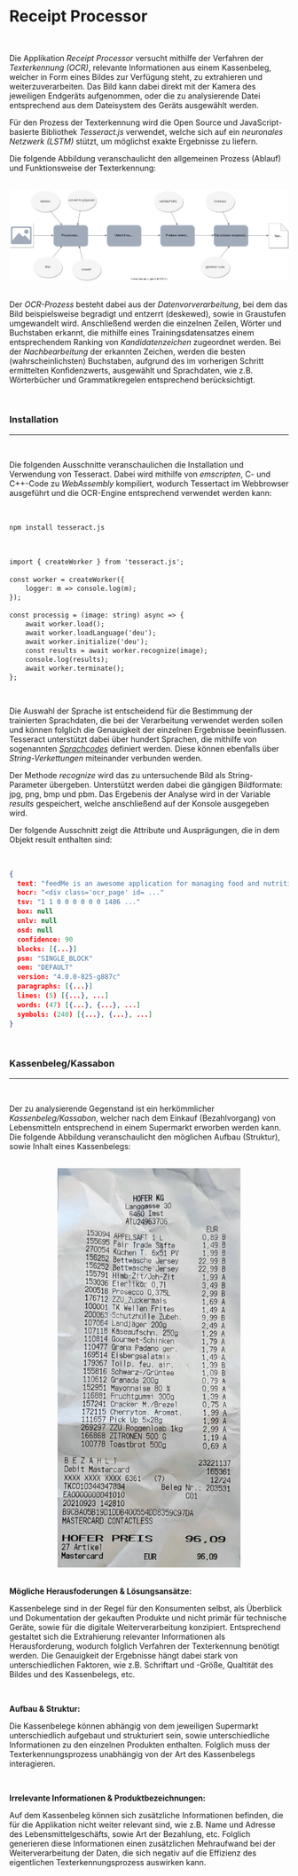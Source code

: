 # Receipt Processor

<br/>

Die Applikation *Receipt Processor* versucht mithilfe der Verfahren der *Texterkennung (OCR)*, relevante Informationen aus einem Kassenbeleg, welcher in Form eines Bildes zur Verfügung steht, zu extrahieren und weiterzuverarbeiten. Das Bild kann dabei direkt mit der Kamera des jeweiligen Endgeräts aufgenommen, oder die zu analysierende Datei entsprechend aus dem Dateisystem des Geräts ausgewählt werden.

Für den Prozess der Texterkennung wird die Open Source und JavaScript-basierte Bibliothek *Tesseract.js* verwendet, welche sich auf ein *neuronales Netzwerk (LSTM)* stützt, um möglichst exakte Ergebnisse zu liefern.


Die folgende Abbildung veranschaulicht den allgemeinen Prozess (Ablauf) und Funktionsweise der Texterkennung:

<br/>

<div align="center">
    <img src="./assets/diagrams/ocr-process.svg" alt="OCR-Prozess">
</div>

<br/>

Der *OCR-Prozess* besteht dabei aus der *Datenvorverarbeitung*, bei dem das Bild beispielsweise begradigt und entzerrt (deskewed), sowie in Graustufen umgewandelt wird. Anschließend werden die einzelnen Zeilen, Wörter und Buchstaben erkannt, die mithilfe eines Trainingsdatensatzes einem entsprechendem Ranking von *Kandidatenzeichen* zugeordnet werden. Bei der *Nachbearbeitung* der erkannten Zeichen, werden die besten (wahrscheinlichsten) Buchstaben, aufgrund des im vorherigen Schritt ermittelten Konfidenzwerts, ausgewählt und Sprachdaten, wie z.B. Wörterbücher und Grammatikregelen entsprechend berücksichtigt.

<br/>

### Installation

<hr/>

<br/>

Die folgenden Ausschnitte veranschaulichen die Installation und Verwendung von Tesseract. Dabei wird mithilfe von *emscripten*, C- und C++-Code zu *WebAssembly* kompiliert, wodurch Tessertact im Webbrowser ausgeführt und die OCR-Engine entsprechend verwendet werden kann:

<br/>

```bash
npm install tesseract.js
```

<br/>

```JSX
import { createWorker } from 'tesseract.js';

const worker = createWorker({
    logger: m => console.log(m);
});

const processig = (image: string) async => {
    await worker.load();
    await worker.loadLanguage('deu');
    await worker.initialize('deu');
    const results = await worker.recognize(image);
    console.log(results);
    await worker.terminate();
};
```

<br/>

Die Auswahl der Sprache ist entscheidend für die Bestimmung der trainierten Sprachdaten, die bei der Verarbeitung verwendet werden sollen und können folglich die Genauigkeit der einzelnen Ergebnisse beeinflussen. Tesseract unterstützt dabei über hundert Sprachen, die mithilfe von sogenannten <a href="https://tesseract-ocr.github.io/tessdoc/Data-Files-in-different-versions.html">*Sprachcodes*</a> definiert werden. Diese können ebenfalls über *String-Verkettungen* miteinander verbunden werden.

Der Methode *recognize* wird das zu untersuchende Bild als String-Parameter übergeben. Unterstützt werden dabei die gängigen Bildformate: jpg, png, bmp und pbm. Das Ergebenis der Analyse wird in der Variable *results* gespeichert, welche anschließend auf der Konsole ausgegeben wird.

Der folgende Ausschnitt zeigt die Attribute und Ausprägungen, die in dem Objekt result enthalten sind:

<br/>

```JSON
{
  text: "feedMe is an awesome application for managing food and nutrition."
  hocr: "<div class='ocr_page' id= ..."
  tsv: "1 1 0 0 0 0 0 0 1486 ..."
  box: null
  unlv: null
  osd: null
  confidence: 90
  blocks: [{...}]
  psm: "SINGLE_BLOCK"
  oem: "DEFAULT"
  version: "4.0.0-825-g887c"
  paragraphs: [{...}]
  lines: (5) [{...}, ...]
  words: (47) [{...}, {...}, ...]
  symbols: (240) [{...}, {...}, ...]
}

```


<br/>

### Kassenbeleg/Kassabon

<hr/>

<br/>

Der zu analysierende Gegenstand ist ein herkömmlicher *Kassenbeleg/Kassabon*, welcher nach dem Einkauf (Bezahlvorgang) von Lebensmitteln entsprechend in einem Supermarkt erworben werden kann. Die folgende Abbildung veranschaulicht den möglichen Aufbau (Struktur), sowie Inhalt eines Kassenbelegs:

<br/>

<div align="center">
    <img src="./assets/img/receipt.jpg" alt="Kassenbeleg Beispiel" height="720px">
</div>

<br/>


**Mögliche Herausfoderungen & Lösungsansätze:**

Kassenbelege sind in der Regel für den Konsumenten selbst, als Überblick und Dokumentation der gekauften Produkte und nicht primär für technische Geräte, sowie für die digitale Weiterverarbeitung konzipiert. Entsprechend gestaltet sich die Extrahierung relevanter Informationen als Herausforderung, wodurch folglich Verfahren der Texterkennung benötigt werden. Die Genauigkeit der Ergebnisse hängt dabei stark von unterschiedlichen Faktoren, wie z.B. Schriftart und -Größe, Qualtität des Bildes und des Kassenbelegs, etc.

<br/>

**Aufbau & Struktur:**

Die Kassenbelege können abhängig von dem jeweiligen Supermarkt unterschiedlich aufgebaut und strukturiert sein, sowie unterschiedliche Informationen zu den einzelnen Produkten enthalten. Folglich muss der Texterkennungsprozess unabhängig von der Art des Kassenbelegs interagieren.

<br/>

**Irrelevante Informationen & Produktbezeichnungen:**

Auf dem Kassenbeleg können sich zusätzliche Informationen befinden, die für die Applikation nicht weiter relevant sind, wie z.B. Name und Adresse des Lebensmittelgeschäfts, sowie Art der Bezahlung, etc. Folglich generieren diese Informationen einen zusätzlichen Mehraufwand bei der Weiterverarbeitung der Daten, die sich negativ auf die Effizienz des eigentlichen Texterkennungsprozess auswirken kann.




